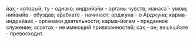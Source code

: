 йах̣ - который; ту - однако; индрийа̄н̣и - органы чувств; манаса̄ - умом; нийамйа - обуздав; а̄рабхате - начинает; арджуна - о Арджуна; карма-индрийаих̣ - органами деятельности; карма-йогам - преданное служение; асактах̣ - не имеющий привязанностей; сах̣ - он; виш́ишйате - превосходит.